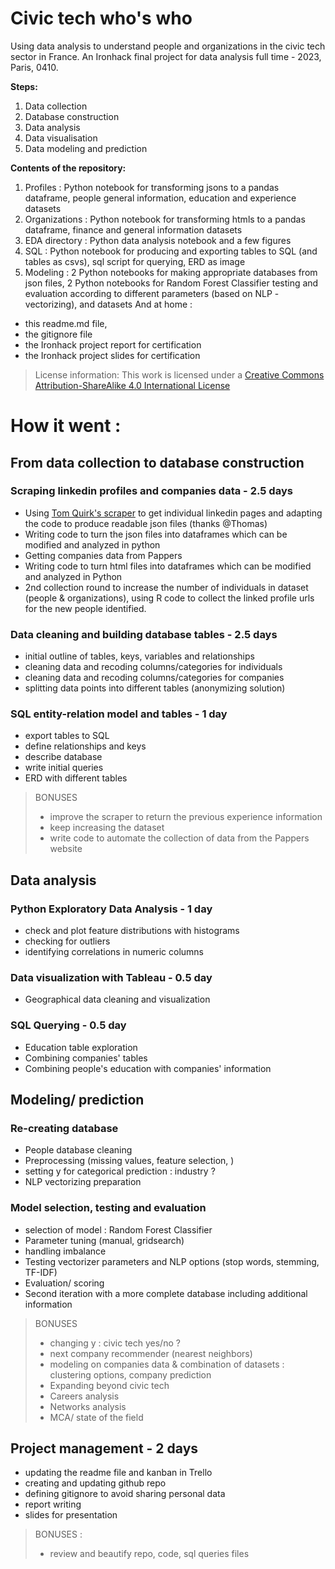 # Civic tech who's who 
Using data analysis to understand people and organizations in the civic tech sector in France. 
An Ironhack final project for data analysis full time - 2023, Paris, 0410. 

**Steps:**
1. Data collection 
2. Database construction 
3. Data analysis 
4. Data visualisation 
5. Data modeling and prediction 

**Contents of the repository:**
1. Profiles : Python notebook for transforming jsons to a pandas dataframe, people general information, education and experience datasets
2. Organizations : Python notebook for transforming htmls to a pandas dataframe, finance and general information datasets
3. EDA directory : Python data analysis notebook and a few figures 
4. SQL : Python notebook for producing and exporting tables to SQL (and tables as csvs), sql script for querying, ERD as image
5. Modeling : 2 Python notebooks for making appropriate databases from json files, 2 Python notebooks for Random Forest Classifier testing and evaluation according to different parameters (based on NLP - vectorizing), and datasets 
And at home : 
* this readme.md file, 
* the gitignore file
* the Ironhack project report for certification 
* the Ironhack project slides for certification 


>License information:
>This work is licensed under a [Creative Commons Attribution-ShareAlike 4.0 International License](https://creativecommons.org/licenses/by-sa/4.0/)  


  
# How it went : 

## From data collection to database construction 

### Scraping linkedin profiles and companies data - 2.5 days
* Using [Tom Quirk's scraper](https://github.com/tomquirk/linkedin-api) to get individual linkedin pages and adapting the code to produce readable json files (thanks @Thomas) 
* Writing code to turn the json files into dataframes which can be modified and analyzed in python
* Getting companies data from Pappers
* Writing code to turn html files into dataframes which can be modified and analyzed in Python 
* 2nd collection round to increase the number of individuals in dataset (people & organizations), using R code to collect the linked profile urls for the new people identified. 

### Data cleaning and building database tables - 2.5 days 
* initial outline of tables, keys, variables and relationships 
* cleaning data and recoding columns/categories for individuals 
* cleaning data and recoding columns/categories for companies 
* splitting data points into different tables (anonymizing solution)

### SQL entity-relation model and tables - 1 day
* export tables to SQL
* define relationships and keys 
* describe database
* write initial queries
* ERD with different tables 

> BONUSES 
>* improve the scraper to return the previous experience information 
>* keep increasing the dataset
>* write code to automate the collection of data from the Pappers website

## Data analysis 

### Python Exploratory Data Analysis - 1 day 
* check and plot feature distributions with histograms 
* checking for outliers
* identifying correlations in numeric columns 

### Data visualization with Tableau - 0.5 day
* Geographical data cleaning and visualization 

### SQL Querying - 0.5 day 
* Education table exploration 
* Combining companies' tables 
* Combining people's education with companies' information 

## Modeling/ prediction 

### Re-creating database  
* People database cleaning
* Preprocessing (missing values, feature selection, )
* setting y for categorical prediction : industry ? 
* NLP vectorizing preparation 

### Model selection, testing and evaluation 
* selection of model : Random Forest Classifier 
* Parameter tuning (manual, gridsearch)
* handling imbalance 
* Testing vectorizer parameters and NLP options (stop words, stemming, TF-IDF)
* Evaluation/ scoring 
* Second iteration with a more complete database including additional information 

> BONUSES  
>* changing y : civic tech yes/no ?
>* next company recommender (nearest neighbors) 
>* modeling on companies data & combination of datasets : clustering options, company prediction
>* Expanding beyond civic tech 
>* Careers analysis 
>* Networks analysis 
>* MCA/ state of the field 

## Project management - 2 days  
* updating the readme file and kanban in Trello 
* creating and updating github repo 
* defining gitignore to avoid sharing personal data 
* report writing 
* slides for presentation

> BONUSES : 
>* review and beautify repo, code, sql queries files
